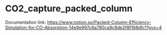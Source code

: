 # CO2_capture_packed_column 

Documentation link:
https://www.notion.so/Packed-Column-Efficiency-Simulation-for-CO-Absorption-14e9e997c6a780ca9c8de2f8f168dfc1?pvs=4
